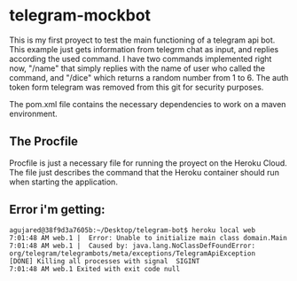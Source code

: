 # telegram-mockbot
This is my first proyect to test the main functioning of a telegram api bot. This example just gets information from telegrm chat as input, and replies according the used command. I have two commands implemented right now, "/name" that simply replies with the name of user who called the command, and "/dice" which returns a random number from 1 to 6. The auth token form telegram was removed from this git for security purposes.

The pom.xml file contains the necessary dependencies to work on a maven environment.

## The Procfile

Procfile is just a necessary file for running the proyect on the Heroku Cloud. The file just describes the command that the Heroku container should run when starting the application.

## Error i'm getting:
```
agujared@38f9d3a7605b:~/Desktop/telegram-bot$ heroku local web
7:01:48 AM web.1 |  Error: Unable to initialize main class domain.Main
7:01:48 AM web.1 |  Caused by: java.lang.NoClassDefFoundError: org/telegram/telegrambots/meta/exceptions/TelegramApiException
[DONE] Killing all processes with signal  SIGINT
7:01:48 AM web.1 Exited with exit code null
```
